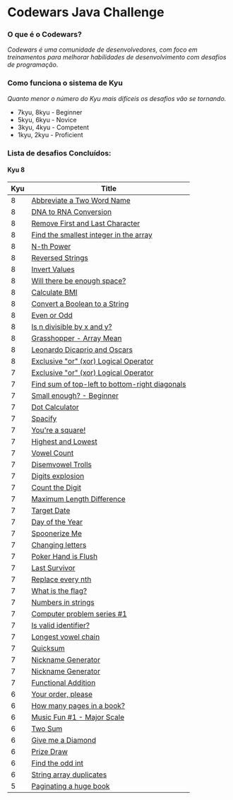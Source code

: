 #  Codewars Java Challenge

### O que é o Codewars?
_Codewars é uma comunidade de desenvolvedores, com foco em treinamentos para melhorar habilidades de desenvolvimento com
desafios de programação_.

### Como funciona o sistema de Kyu
_Quanto menor o número do Kyu mais difíceis os desafios vão se tornando._

- 7kyu, 8kyu - Beginner
- 5kyu, 6kyu - Novice
- 3kyu, 4kyu - Competent
- 1kyu, 2kyu - Proficient


### Lista de desafios Concluídos: 

#### Kyu 8

| Kyu | Title                                                                                                    |
|-----|----------------------------------------------------------------------------------------------------------|
| 8   | [Abbreviate a Two Word Name](src/main/java/com/br/javawars/kyu_8/abbreviate)                             |
| 8   | [DNA to RNA Conversion](https://www.codewars.com/kata/5556282156230d0e5e000089)                          | 
| 8   | [Remove First and Last Character](https://www.codewars.com/kata/56bc28ad5bdaeb48760009b0)                | 
| 8   | [Find the smallest integer in the array](https://www.codewars.com/kata/55a2d7ebe362935a210000b2)         |
| 8   | [N-th Power](https://www.codewars.com/kata/57d814e4950d8489720008db)                                     |
| 8   | [Reversed Strings](https://www.codewars.com/kata/5168bb5dfe9a00b126000018)                               | 
| 8   | [Invert Values](https://www.codewars.com/kata/5899dc03bc95b1bf1b0000ad)                                  | 
| 8   | [Will there be enough space?](https://www.codewars.com/kata/5875b200d520904a04000003)                    | 
| 8   | [Calculate BMI](https://www.codewars.com/kata/57a429e253ba3381850000fb)                                  | 
| 8   | [Convert a Boolean to a String](https://www.codewars.com/kata/551b4501ac0447318f0009cd)                  | 
| 8   | [Even or Odd](https://www.codewars.com/kata/53da3dbb4a5168369a0000fe)                                    | 
| 8   | [Is n divisible by x and y?](https://www.codewars.com/kata/5545f109004975ea66000086)                     | 
| 8   | [Grasshopper - Array Mean](https://www.codewars.com/kata/55d277882e139d0b6000005d)                       | 
| 8   | [Leonardo Dicaprio and Oscars](https://www.codewars.com/kata/56d49587df52101de70011e4)                   | 
| 8   | [Exclusive "or" (xor) Logical Operator](https://www.codewars.com/kata/56fa3c5ce4d45d2a52001b3c)          |
| 7   | [Exclusive "or" (xor) Logical Operator](https://www.codewars.com/kata/56fa3c5ce4d45d2a52001b3c)          | 
| 7   | [Find sum of top-left to bottom-right diagonals](https://www.codewars.com/kata/5545f109004975ea66000086) |
| 7   | [Small enough? - Beginner](https://www.codewars.com/kata/57cc981a58da9e302a000214)                       | 
| 7   | [Dot Calculator](https://www.codewars.com/kata/6071ef9cbe6ec400228d9531)                                 | 
| 7   | [Spacify](https://www.codewars.com/kata/57f8ee485cae443c4d000127)                                        | 
| 7   | [You're a square!](https://www.codewars.com/kata/54c27a33fb7da0db0100040e)                               | 
| 7   | [Highest and Lowest](https://www.codewars.com/kata/554b4ac871d6813a03000035)                             | 
| 7   | [Vowel Count](https://www.codewars.com/kata/54ff3102c1bad923760001f3)                                    | 
| 7   | [Disemvowel Trolls](https://www.codewars.com/kata/52fba66badcd10859f00097e)                              | 
| 7   | [Digits explosion](https://www.codewars.com/kata/585b1fafe08bae9988000314)                               | 
| 7   | [Count the Digit](https://www.codewars.com/kata/566fc12495810954b1000030/)                               | 
| 7   | [Maximum Length Difference](https://www.codewars.com/kata/5663f5305102699bad000056)                      | 
| 7   | [Target Date](src/main/java/com/br/javawars/kyu_7/targetdate)                                            |                                                
| 7   | [Day of the Year](src/main/java/com/br/javawars/kyu_7/dayoftheyear)                                      | 
| 7   | [Spoonerize Me](https://www.codewars.com/kata/56b8903933dbe5831e000c76)                                  | 
| 7   | [Changing letters](https://www.codewars.com/kata/5831c204a31721e2ae000294/)                              |
| 7   | [Poker Hand is Flush](https://www.codewars.com/kata/5acbc3b3481ebb23a400007d)                            | 
| 7   | [Last Survivor](https://www.codewars.com/kata/609eee71109f860006c377d1)                                  | 
| 7   | [Replace every nth](https://www.codewars.com/kata/57fcaed83206fb15fd00027a)                              | 
| 7   | [What is the flag?](https://www.codewars.com/kata/61efc02e4fd88600343b5c58)                              | 
| 7   | [Numbers in strings](https://www.codewars.com/kata/59dd2c38f703c4ae5e000014)                             | 
| 7   | [Computer problem series #1](https://www.codewars.com/kata/5d49c93d089c6e000ff8428c)                     | 
| 7   | [Is valid identifier?](https://www.codewars.com/kata/563a8656d52a79f06c00001f)                           | 
| 7   | [Longest vowel chain](https://www.codewars.com/kata/59c5f4e9d751df43cf000035)                            | 
| 7   | [Quicksum](https://www.codewars.com/kata/569924899aa8541eb200003f)                                       | 
| 7   | [Nickname Generator](src/main/java/com/br/javawars/kyu_7/nicknamegenerator)                              |
| 7   | [Nickname Generator](src/main/java/com/br/javawars/kyu_7/smallestvalueofanarray)                         |
| 7   | [Functional Addition](src/main/java/com/br/javawars/kyu_7/functionaladdition)                            |
| 6   | [Your order, please](https://www.codewars.com/kata/55c45be3b2079eccff00010f)                             | 
| 6   | [How many pages in a book?](https://www.codewars.com/kata/622de76d28bf330057cd6af8)                      | 
| 6   | [Music Fun #1 - Major Scale](https://www.codewars.com/kata/5c1b25bc85042749e9000043)                     | 
| 6   | [Two Sum](https://www.codewars.com/kata/52c31f8e6605bcc646000082)                                        | 
| 6   | [Give me a Diamond](https://www.codewars.com/kata/5503013e34137eeeaa001648)                              | 
| 6   | [Prize Draw](https://www.codewars.com/kata/5616868c81a0f281e500005c)                                     |
| 6   | [Find the odd int](src/main/java/com/br/javawars/kyu_6/oddint)                                           |
| 6   | [String array duplicates](src/main/java/com/br/javawars/kyu_6/stringarrayduplicates)                     |
| 5   | [Paginating a huge book](https://www.codewars.com/kata/55905b7597175ffc1a00005a)                         |
